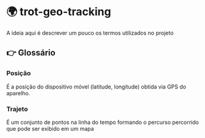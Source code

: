 # 🌍 trot-geo-tracking

A ideia aqui é descrever um pouco os termos utilizados no projeto

## 👉 Glossário

### Posição

É a posição do dispositivo móvel (latitude, longitude) obtida via GPS do aparelho.

### Trajeto

É um conjunto de pontos na linha do tempo formando o percurso percorrido que pode ser exibido em um mapa
